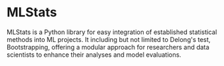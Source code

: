 # MLStats
MLStats is a Python library for easy integration of established statistical methods into ML projects. It including but not limited to Delong's test, Bootstrapping, offering a modular approach for researchers and data scientists to enhance their analyses and model evaluations.
